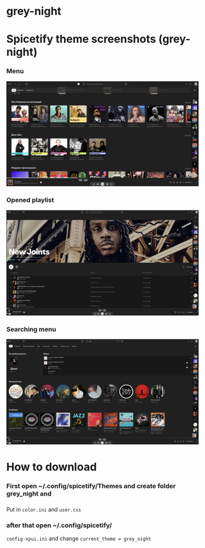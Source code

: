 # grey-night

# Spicetify theme screenshots (grey-night)

### Menu
![Preview](theme1.png)

### Opened playlist 

![Preview](theme2.png)

### Searching menu

![Preview](theme3.png)


# How to download


### First open ~/.config/spicetify/Themes and create folder grey_night and 
### 
Put in `color.ini` and `user.css`
### after that open ~/.config/spicetify/ 
`config-xpui.ini` and change 
`current_theme = grey_night`
